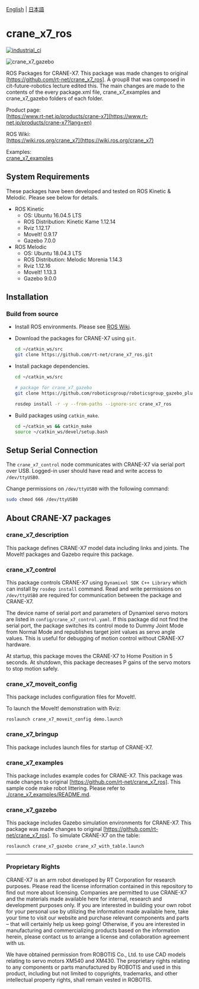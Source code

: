 [English](README.en.md) | [日本語](README.md)

# crane_x7_ros

[![industrial_ci](https://github.com/rt-net/crane_x7_ros/workflows/industrial_ci/badge.svg?branch=master)](https://github.com/rt-net/crane_x7_ros/actions?query=workflow%3Aindustrial_ci+branch%3Amaster)

![crane_x7_gazebo](https://rt-net.github.io/images/crane-x7/crane_x7_gazebo.png "crane_x7_gazebo")

ROS Packages for CRANE-X7. This package was made changes to original [https://github.com/rt-net/crane_x7_ros].  A group8 that was composed in cit-future-robotics lecture edited this. The main changes are made to the contents of the every package.xml file, crane_x7_examples and crane_x7_gazebo folders of each folder.

Product page:  
[https://www.rt-net.jp/products/crane-x7](https://www.rt-net.jp/products/crane-x7?lang=en)

ROS Wiki:  
[https://wiki.ros.org/crane_x7](https://wiki.ros.org/crane_x7)

Examples:  
[crane_x7_examples](https://github.com/rt-net/crane_x7_ros/tree/master/crane_x7_examples)

## System Requirements

These packages have been developed and tested on ROS Kinetic & Melodic.
Please see below for details.

- ROS Kinetic
  - OS: Ubuntu 16.04.5 LTS
  - ROS Distribution: Kinetic Kame 1.12.14
  - Rviz 1.12.17
  - MoveIt! 0.9.17
  - Gazebo 7.0.0
- ROS Melodic
  - OS: Ubuntu 18.04.3 LTS
  - ROS Distribution: Melodic Morenia 1.14.3
  - Rviz 1.12.16
  - MoveIt! 1.13.3
  - Gazebo 9.0.0

## Installation

### Build from source

- Install ROS environments. Please see [ROS Wiki](http://wiki.ros.org/melodic/Installation/Ubuntu).

- Download the packages for CRANE-X7 using `git`.

  ```bash
  cd ~/catkin_ws/src
  git clone https://github.com/rt-net/crane_x7_ros.git
  ```

- Install package dependencies.

  ```bash
  cd ~/catkin_ws/src
  
  # package for crane_x7_gazebo
  git clone https://github.com/roboticsgroup/roboticsgroup_gazebo_plugins.git
  
  rosdep install -r -y --from-paths --ignore-src crane_x7_ros
  ```

- Build packages using `catkin_make`.

  ```bash
  cd ~/catkin_ws && catkin_make
  source ~/catkin_ws/devel/setup.bash
  ```

## Setup Serial Connection

The `crane_x7_control` node communicates with CRANE-X7 via serial port over USB.
Logged-in user should have read and write access to `/dev/ttyUSB0`.

Change permissions on `/dev/ttyUSB0` with the following command:

```bash
sudo chmod 666 /dev/ttyUSB0
```

## About CRANE-X7 packages

### crane_x7_description

This package defines CRANE-X7 model data including links and joints.
The MoveIt! packages and Gazebo require this package.

### crane_x7_control

This package controls CRANE-X7 using `Dynamixel SDK C++ Library`
which can install by `rosdep install` command.
Read and write permissions on `/dev/ttyUSB0` 
are required for communication between the package and CRANE-X7.

The device name of serial port and parameters of Dynamixel servo motors are listed in `config/crane_x7_control.yaml`.
If this package did not find the serial port, the package switches its control mode to Dummy Joint Mode from Normal Mode
and republishes target joint values as servo angle values.
This is useful for debugging of motion control without CRANE-X7 hardware.

At startup, this package moves the CRANE-X7 to Home Position in 5 seconds.
At shutdown, this package decreases P gains of the servo motors to stop motion safely.

### crane_x7_moveit_config

This package includes configuration files for MoveIt!.

To launch the MoveIt! demonstration with Rviz:

`roslaunch crane_x7_moveit_config demo.launch`

### crane_x7_bringup

This package includes launch files for startup of CRANE-X7.

### crane_x7_examples

This package includes example codes for CRANE-X7.
This package was made changes to original [https://github.com/rt-net/crane_x7_ros].
This sample code make robot littering.
Please refer to [./crane_x7_examples/README.md](./crane_x7_examples/README.md).

### crane_x7_gazebo

This package includes Gazebo simulation environments for CRANE-X7.
This package was made changes to original [https://github.com/rt-net/crane_x7_ros].
To simulate CRANE-X7 on the table:

`roslaunch crane_x7_gazebo crane_x7_with_table.launch`

---

### Proprietary Rights

CRANE-X7 is an arm robot developed by RT Corporation for research purposes. Please read the license information contained in this repository to find out more about licensing. Companies are permitted to use CRANE-X7 and the materials made available here for internal, research and development purposes only. If you are interested in building your own robot for your personal use by utilizing the information made available here, take your time to visit our website and purchase relevant components and parts – that will certainly help us keep going! Otherwise, if you are interested in manufacturing and commercializing products based on the information herein, please contact us to arrange a license and collaboration agreement with us. 

We have obtained permission from ROBOTIS Co., Ltd. to use CAD models relating to servo motors XM540 and XM430. The proprietary rights relating to any components or parts manufactured by ROBOTIS and used in this product, including but not limited to copyrights, trademarks, and other intellectual property rights, shall remain vested in ROBOTIS. 
